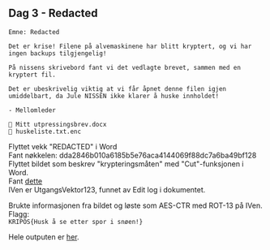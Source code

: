 ## Dag 3 - Redacted

```
Emne: Redacted

Det er krise! Filene på alvemaskinene har blitt kryptert, og vi har ingen backups tilgjengelig!

På nissens skrivebord fant vi det vedlagte brevet, sammen med en kryptert fil.

Det er ubeskrivelig viktig at vi får åpnet denne filen igjen umiddelbart, da Jule NISSEN ikke klarer å huske innholdet!

- Mellomleder

📎 Mitt utpressingsbrev.docx
📎 huskeliste.txt.enc
```

Flyttet vekk "REDACTED" i Word\
Fant nøkkelen: dda2846b010a6185b5e76aca4144069f88dc7a6ba49bf128\
Flyttet bildet som beskrev "krypteringsmåten" med "Cut"-funksjonen i Word.\
Fant [dette](skjult_info.png)\
IVen er UtgangsVektor123, funnet av Edit log i dokumentet.

Brukte informasjonen fra bildet og løste som AES-CTR med ROT-13 på IVen.\
Flagg:\
`KRIPOS{Husk å se etter spor i snøen!}`


Hele outputen er [her](huskeliste.txt).
